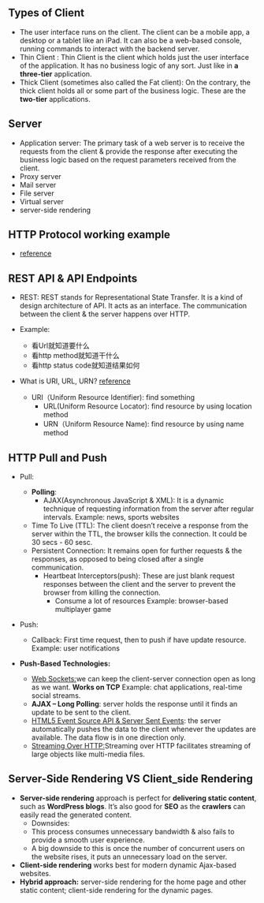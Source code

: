 ## Types of Client
  - The user interface runs on the client. The client can be a mobile app, a desktop or a tablet like an iPad. It can also be a web-based console, running commands to interact with the backend server.
  - Thin Client : Thin Client is the client which holds just the user interface of the application. It has no business logic of any sort. Just like in **a three-tier** application.
  - Thick Client (sometimes also called the Fat client): On the contrary, the thick client holds all or some part of the business logic. These are the **two-tier** applications.


## Server
  - Application server: The primary task of a web server is to receive the requests from the client & provide the response after executing the business logic based on the request parameters received from the client.
  - Proxy server
  - Mail server
  - File server
  - Virtual server
  - server-side rendering
   
## HTTP Protocol working example
  - [reference](https://developer.mozilla.org/en-US/docs/Web/HTTP/Overview)
  
## REST API & API Endpoints
  - REST: REST stands for Representational State Transfer. It is a kind of design architecture of API. It acts as an interface. The communication between the client & the server happens over HTTP. 
  - Example:
    - 看Url就知道要什么
    - 看http method就知道干什么
    - 看http status code就知道结果如何
    
  - What is URI, URL, URN? [reference](https://developer.mozilla.org/zh-CN/docs/Web/HTTP/Basics_of_HTTP/Identifying_resources_on_the_Web)
    - URI（Uniform Resource Identifier): find something
      - URL(Uniform Resource Locator): find resource by using location method
      - URN（Uniform Resource Name): find resource by using name method
  
## HTTP Pull and Push
  - Pull:
    - **Polling**:
       - AJAX(Asynchronous JavaScript & XML): It is a dynamic technique of requesting information from the server after regular intervals.   Example: news, sports websites
    - Time To Live (TTL):  The client doesn’t receive a response from the server within the TTL, the browser kills the connection. It could be 30 secs - 60 sesc.
    - Persistent Connection: It remains open for further requests & the responses, as opposed to being closed after a single communication.
      - Heartbeat Interceptors(push): These are just blank request responses between the client and the server to prevent the browser from killing the connection.
        - Consume a lot of resources    Example: browser-based multiplayer game
  - Push:
    - Callback: First time request, then to push if have update resource. Example: user notifications
    
  - **Push-Based Technologies:**
    - [Web Sockets:](https://developer.mozilla.org/en-US/docs/Web/API/WebSockets_API)we can keep the client-server connection open as long as we want.  **Works on TCP** Example: chat applications, real-time social streams. 
    - **AJAX – Long Polling**: server holds the response until it finds an update to be sent to the client.
    - [HTML5 Event Source API & Server Sent Events](https://developer.mozilla.org/en-US/docs/Web/API/Server-sent_events): the server automatically pushes the data to the client whenever the updates are available. The data flow is in one direction only.
    - [Streaming Over HTTP:](https://developer.mozilla.org/en-US/docs/Web/API/Streams_API/Concepts)Streaming over HTTP facilitates streaming of large objects like multi-media files.

## Server-Side Rendering VS Client_side Rendering
  - **Server-side rendering** approach is perfect for **delivering static content**, such as **WordPress blogs**. It’s also good for **SEO** as the **crawlers** can easily read the generated content.
    - Downsides:
    - This process consumes unnecessary bandwidth & also fails to provide a smooth user experience.
    - A big downside to this is once the number of concurrent users on the website rises, it puts an unnecessary load on the server.
  - **Client-side rendering** works best for modern dynamic Ajax-based websites.
  - **Hybrid approach:** server-side rendering for the home page and other static content; client-side rendering for the dynamic pages.

